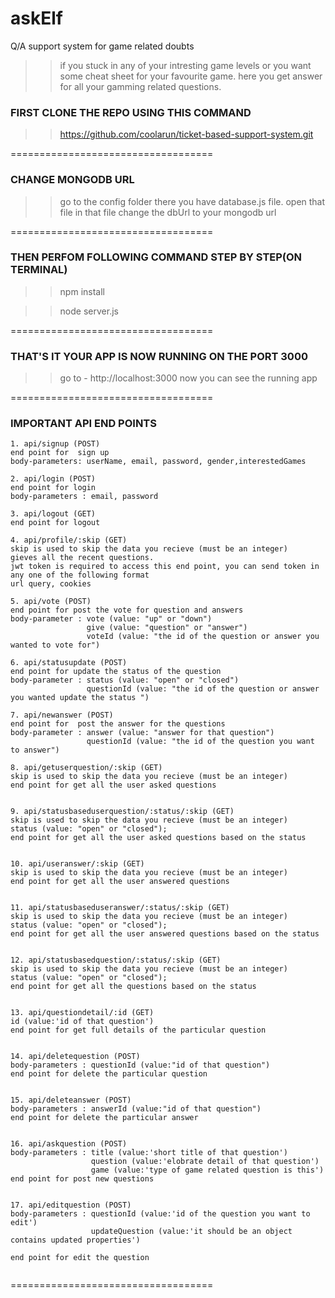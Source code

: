 # askElf
Q/A support system for game related doubts

>> if you stuck in any of your intresting game levels or you want some
 cheat sheet for your favourite game. here you get answer for all your gamming related questions.


### FIRST CLONE THE REPO USING THIS COMMAND

>> https://github.com/coolarun/ticket-based-support-system.git

===================================

### CHANGE MONGODB URL

>> go to the config folder there you have database.js file. open that file
in that file change the dbUrl to your mongodb url

===================================

### THEN PERFOM FOLLOWING COMMAND STEP BY STEP(ON TERMINAL)

>> npm install 

>> node server.js

===================================

### THAT'S IT YOUR APP IS NOW RUNNING ON THE PORT 3000

>> go to - http://localhost:3000
  now you can see the running app

===================================

### IMPORTANT API END POINTS

```
1. api/signup (POST)
end point for  sign up 
body-parameters: userName, email, password, gender,interestedGames

```

```
2. api/login (POST)
end point for login  
body-parameters : email, password
```

```
3. api/logout (GET)
end point for logout
```

```
4. api/profile/:skip (GET)
skip is used to skip the data you recieve (must be an integer)
gieves all the recent questions.
jwt token is required to access this end point, you can send token in any one of the following format
url query, cookies 
```

``` 
5. api/vote (POST)
end point for post the vote for question and answers
body-parameter : vote (value: "up" or "down")
                 give (value: "question" or "answer")
                 voteId (value: "the id of the question or answer you wanted to vote for")

```

```
6. api/statusupdate (POST)
end point for update the status of the question
body-parameter : status (value: "open" or "closed")
                 questionId (value: "the id of the question or answer you wanted update the status ")

```

```
7. api/newanswer (POST)
end point for  post the answer for the questions
body-parameter : answer (value: "answer for that question")
                 questionId (value: "the id of the question you want to answer")

```

```
8. api/getuserquestion/:skip (GET)
skip is used to skip the data you recieve (must be an integer)
end point for get all the user asked questions


```

```
9. api/statusbaseduserquestion/:status/:skip (GET)
skip is used to skip the data you recieve (must be an integer)
status (value: "open" or "closed");
end point for get all the user asked questions based on the status


```

```
10. api/useranswer/:skip (GET)
skip is used to skip the data you recieve (must be an integer)
end point for get all the user answered questions 


```


```
11. api/statusbaseduseranswer/:status/:skip (GET)
skip is used to skip the data you recieve (must be an integer)
status (value: "open" or "closed");
end point for get all the user answered questions based on the status


```

```
12. api/statusbasedquestion/:status/:skip (GET)
skip is used to skip the data you recieve (must be an integer)
status (value: "open" or "closed");
end point for get all the questions based on the status


```

```
13. api/questiondetail/:id (GET)
id (value:'id of that question')
end point for get full details of the particular question


```

```
14. api/deletequestion (POST)
body-parameters : questionId (value:"id of that question")
end point for delete the particular question


```


```
15. api/deleteanswer (POST)
body-parameters : answerId (value:"id of that question")
end point for delete the particular answer


```

```
16. api/askquestion (POST)
body-parameters : title (value:'short title of that question')
                  question (value:'elobrate detail of that question')
                  game (value:'type of game related question is this')
end point for post new questions


```

```
17. api/editquestion (POST)
body-parameters : questionId (value:'id of the question you want to edit')
                  updateQuestion (value:'it should be an object contains updated properties')
                  
end point for edit the question


```





===================================
